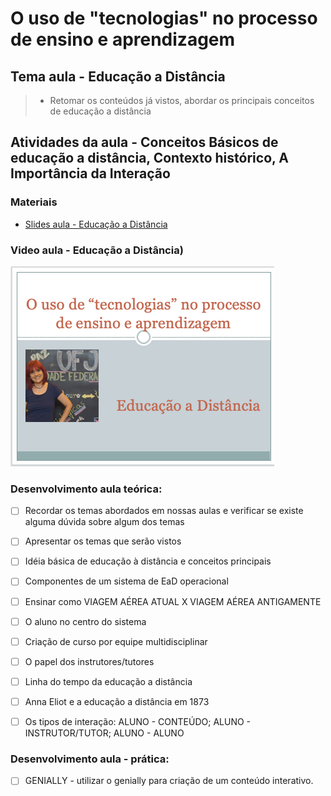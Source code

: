 # O uso de "tecnologias" no processo de ensino e aprendizagem
## Tema aula - Educação a Distância
 
>  * Retomar os conteúdos já vistos, abordar os principais conceitos de educação a distância
>  
## Atividades da aula - Conceitos Básicos de educação a distância, Contexto histórico, A Importância da Interação

### Materiais
- [Slides aula - Educação a Distância](educacao_a_distancia.pdf)

### Video aula  -  Educação a Distância)
[![Aula - Educação a Distância](capa_aula15.png)](https://youtu.be/k4hz3TDyJ9k)


### Desenvolvimento aula teórica: 

- [ ] Recordar os temas abordados em nossas aulas e verificar se existe alguma dúvida sobre algum dos temas
- [ ] Apresentar os temas que serão vistos
- [ ] Idéia básica de educação à distância e conceitos principais
- [ ] Componentes de um sistema de EaD operacional
- [ ] Ensinar como VIAGEM AÉREA ATUAL X VIAGEM AÉREA ANTIGAMENTE
- [ ] O aluno no centro do sistema
- [ ] Criação de curso por equipe multidisciplinar
- [ ] O papel dos instrutores/tutores
- [ ] Linha do tempo da educação a distância
- [ ] Anna Eliot e a educação a distância em 1873
- [ ] Os tipos de interação: ALUNO - CONTEÚDO; ALUNO - INSTRUTOR/TUTOR; ALUNO - ALUNO


### Desenvolvimento aula  - prática: 
- [ ]  GENIALLY - utilizar o genially para criação de um conteúdo interativo.
